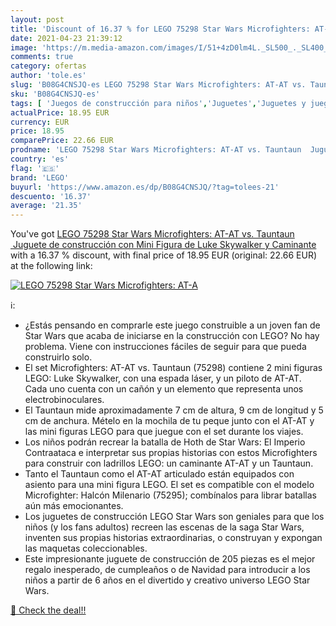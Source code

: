 ```yaml
---
layout: post
title: 'Discount of 16.37 % for LEGO 75298 Star Wars Microfighters: AT-A'
date: 2021-04-23 21:39:12
image: 'https://m.media-amazon.com/images/I/51+4zD0lm4L._SL500_._SL400_.jpg'
comments: true
category: ofertas
author: 'tole.es'
slug: 'B08G4CNSJQ-es LEGO 75298 Star Wars Microfighters: AT-AT vs. Tauntaun...'
sku: 'B08G4CNSJQ-es'
tags: [ 'Juegos de construcción para niños','Juguetes','Juguetes y juegos','lego', ]
actualPrice: 18.95 EUR
currency: EUR
price: 18.95
comparePrice: 22.66 EUR
prodname: 'LEGO 75298 Star Wars Microfighters: AT-AT vs. Tauntaun  Juguete de construcción con Mini Figura de Luke Skywalker y Caminante'
country: 'es'
flag: '🇪🇸'
brand: 'LEGO'
buyurl: 'https://www.amazon.es/dp/B08G4CNSJQ/?tag=tolees-21'
descuento: '16.37'
average: '21.35'
---
```


You've got [LEGO 75298 Star Wars Microfighters: AT-AT vs. Tauntaun  Juguete de construcción con Mini Figura de Luke Skywalker y Caminante](https://www.amazon.es/dp/B08G4CNSJQ/?tag=tolees-21) with a  16.37 % discount, with final price of 18.95 EUR (original: 22.66 EUR) at the following link:

[![LEGO 75298 Star Wars Microfighters: AT-A](https://m.media-amazon.com/images/I/51+4zD0lm4L._SL500_._SL400_.jpg)](https://www.amazon.es/dp/B08G4CNSJQ/?tag=tolees-21)

ℹ️:

- ¿Estás pensando en comprarle este juego construible a un joven fan de Star Wars que acaba de iniciarse en la construcción con LEGO? No hay problema. Viene con instrucciones fáciles de seguir para que pueda construirlo solo.
- El set Microfighters: AT-AT vs. Tauntaun (75298) contiene 2 mini figuras LEGO: Luke Skywalker, con una espada láser, y un piloto de AT-AT. Cada uno cuenta con un cañón y un elemento que representa unos electrobinoculares.
- El Tauntaun mide aproximadamente 7 cm de altura, 9 cm de longitud y 5 cm de anchura. Mételo en la mochila de tu peque junto con el AT-AT y las mini figuras LEGO para que juegue con el set durante los viajes.
- Los niños podrán recrear la batalla de Hoth de Star Wars: El Imperio Contraataca e interpretar sus propias historias con estos Microfighters para construir con ladrillos LEGO: un caminante AT-AT y un Tauntaun.
- Tanto el Tauntaun como el AT-AT articulado están equipados con asiento para una mini figura LEGO. El set es compatible con el modelo Microfighter: Halcón Milenario (75295); combínalos para librar batallas aún más emocionantes.
- Los juguetes de construcción LEGO Star Wars son geniales para que los niños (y los fans adultos) recreen las escenas de la saga Star Wars, inventen sus propias historias extraordinarias, o construyan y expongan las maquetas coleccionables.
- Este impresionante juguete de construcción de 205 piezas es el mejor regalo inesperado, de cumpleaños o de Navidad para introducir a los niños a partir de 6 años en el divertido y creativo universo LEGO Star Wars.

[🛒 Check the deal!!](https://www.amazon.es/dp/B08G4CNSJQ/?tag=tolees-21)
